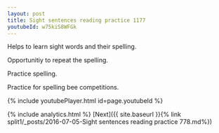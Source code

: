 ```yaml
---
layout: post
title: Sight sentences reading practice 1177
youtubeId: w75kiS8WFGk
---
```

 
 
Helps to learn sight words and their spelling.

Opportunitiy to repeat the spelling. 

Practice spelling. 
 
Practice for spelling bee competitions. 
 
{% include youtubePlayer.html id=page.youtubeId %}
 
 
{% include analytics.html %} 
[Next]({{ site.baseurl }}{% link  split1/_posts/2016-07-05-Sight sentences reading practice 778.md%})
 
